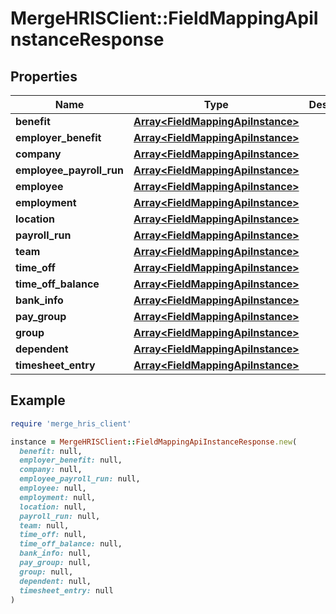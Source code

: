 # MergeHRISClient::FieldMappingApiInstanceResponse

## Properties

| Name | Type | Description | Notes |
| ---- | ---- | ----------- | ----- |
| **benefit** | [**Array&lt;FieldMappingApiInstance&gt;**](FieldMappingApiInstance.md) |  | [optional] |
| **employer_benefit** | [**Array&lt;FieldMappingApiInstance&gt;**](FieldMappingApiInstance.md) |  | [optional] |
| **company** | [**Array&lt;FieldMappingApiInstance&gt;**](FieldMappingApiInstance.md) |  | [optional] |
| **employee_payroll_run** | [**Array&lt;FieldMappingApiInstance&gt;**](FieldMappingApiInstance.md) |  | [optional] |
| **employee** | [**Array&lt;FieldMappingApiInstance&gt;**](FieldMappingApiInstance.md) |  | [optional] |
| **employment** | [**Array&lt;FieldMappingApiInstance&gt;**](FieldMappingApiInstance.md) |  | [optional] |
| **location** | [**Array&lt;FieldMappingApiInstance&gt;**](FieldMappingApiInstance.md) |  | [optional] |
| **payroll_run** | [**Array&lt;FieldMappingApiInstance&gt;**](FieldMappingApiInstance.md) |  | [optional] |
| **team** | [**Array&lt;FieldMappingApiInstance&gt;**](FieldMappingApiInstance.md) |  | [optional] |
| **time_off** | [**Array&lt;FieldMappingApiInstance&gt;**](FieldMappingApiInstance.md) |  | [optional] |
| **time_off_balance** | [**Array&lt;FieldMappingApiInstance&gt;**](FieldMappingApiInstance.md) |  | [optional] |
| **bank_info** | [**Array&lt;FieldMappingApiInstance&gt;**](FieldMappingApiInstance.md) |  | [optional] |
| **pay_group** | [**Array&lt;FieldMappingApiInstance&gt;**](FieldMappingApiInstance.md) |  | [optional] |
| **group** | [**Array&lt;FieldMappingApiInstance&gt;**](FieldMappingApiInstance.md) |  | [optional] |
| **dependent** | [**Array&lt;FieldMappingApiInstance&gt;**](FieldMappingApiInstance.md) |  | [optional] |
| **timesheet_entry** | [**Array&lt;FieldMappingApiInstance&gt;**](FieldMappingApiInstance.md) |  | [optional] |

## Example

```ruby
require 'merge_hris_client'

instance = MergeHRISClient::FieldMappingApiInstanceResponse.new(
  benefit: null,
  employer_benefit: null,
  company: null,
  employee_payroll_run: null,
  employee: null,
  employment: null,
  location: null,
  payroll_run: null,
  team: null,
  time_off: null,
  time_off_balance: null,
  bank_info: null,
  pay_group: null,
  group: null,
  dependent: null,
  timesheet_entry: null
)
```

